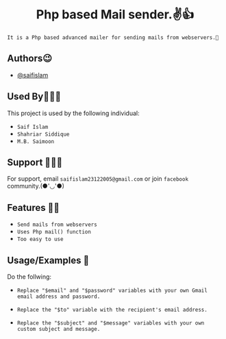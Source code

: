 <h1 align="center">Php based Mail sender.✌️👍</h1>


`It is a Php based advanced mailer for sending mails from webservers.🙂
`


## Authors😉

- [@saifislam](https://www.github.com/sa-if)


## Used By🧑‍🤝‍🧑

This project is used by the following individual:

- `Saif Islam`  
- `Shahriar Siddique`
- `M.B. Saimoon`


## Support 💁🏻‍♂️

For support, email `saifislam23122005@gmail.com` or join `facebook` community.(●'◡'●)


## Features 🙌🏻


- `Send mails from webservers`
- `Uses Php mail() function`
- `Too easy to use`


## Usage/Examples 🎃


Do the follwing:

  - `Replace "$email" and "$password" variables with your own Gmail email address and password.`

  - `Replace the "$to" variable with the recipient's email address.`

  - `Replace the "$subject" and "$message" variables with your own custom subject and message.`
    
